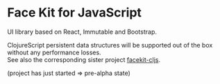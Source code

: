 # Face Kit for JavaScript

UI library based on React, Immutable and Bootstrap.

ClojureScript persistent data structures will be supported out of the box without any performance losses.<br/>
See also the corresponding sister project [facekit-cljs](https://github.com/ralf-o/facekit-cljs).

(project has just started => pre-alpha state)
